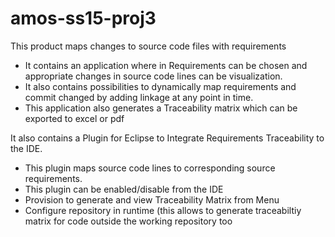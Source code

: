 # amos-ss15-proj3

This product maps changes to source code files with requirements
 - It contains an application where in Requirements can be chosen and appropriate changes in source code lines can be visualization. 
 - It also contains possibilities to dynamically map requirements and commit changed by adding linkage at any point in time.
 - This application also generates a Traceability matrix which can be exported to excel or pdf

It also contains a Plugin for Eclipse to Integrate Requirements Traceability to
the IDE. 
 - This plugin maps source code lines to corresponding
source requirements.
 - This plugin can be enabled/disable from the IDE
 - Provision to generate and view Traceability Matrix from Menu
 - Configure repository in runtime (this allows to generate traceabiltiy
matrix for code outside the working repository too